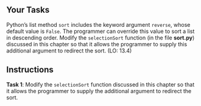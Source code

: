 ## Your Tasks

Python’s list method `sort` includes the keyword argument `reverse`, whose default value is `False`. The programmer can override this value to sort a list in descending order. Modify the `selectionSort` function (in the file **sort.py**) discussed in this chapter so that it allows the programmer to supply this additional argument to redirect the sort. (LO: 13.4)

## Instructions

**Task 1**: Modify the `selectionSort` function discussed in this chapter so that it allows the programmer to supply the additional argument to redirect the sort.